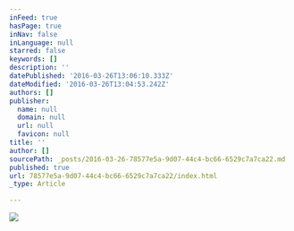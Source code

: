 ```yaml
---
inFeed: true
hasPage: true
inNav: false
inLanguage: null
starred: false
keywords: []
description: ''
datePublished: '2016-03-26T13:06:10.333Z'
dateModified: '2016-03-26T13:04:53.242Z'
authors: []
publisher:
  name: null
  domain: null
  url: null
  favicon: null
title: ''
author: []
sourcePath: _posts/2016-03-26-78577e5a-9d07-44c4-bc66-6529c7a7ca22.md
published: true
url: 78577e5a-9d07-44c4-bc66-6529c7a7ca22/index.html
_type: Article

---
```

![](https://the-grid-user-content.s3-us-west-2.amazonaws.com/569df7dd-eed4-4dc8-9239-b68d38243db0.jpg)